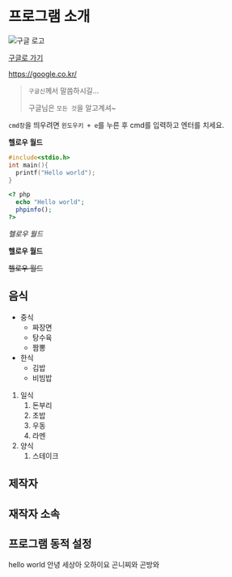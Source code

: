 # 프로그램 소개

![구글 로고](https://www.google.com/images/branding/googlelogo/2x/googlelogo_color_272x92dp.png)

[구글로 가기](https://google.co.kr/)

https://google.co.kr/

> `구글신`께서 말씀하시길...
>
> 구글님은 `모든 것`을 알고계셔~

`cmd창`을 띄우려면 `윈도우키 + e`를 누른 후 cmd를 입력하고 엔터를 치세요.

**헬로우 월드**


```c
#include<stdio.h>
int main(){
  printf("Hello world");
}
```
```php
<? php
  echo "Hello world";
  phpinfo();
?>
```

*헬로우 월드*

__헬로우 월드__

~~헬로우 월드~~


## 음식
* 중식
  * 짜장면
  * 탕수육
  * 짬뽕
* 한식
  * 김밥
  * 비빔밥
1. 일식
   1. 돈부리
   1. 초밥
   1. 우동
   1. 라멘
1. 양식
   1. 스테이크 
   
## 제작자

## 재작자 소속

## 프로그램 동적 설정

hello world
안녕 세상아
오하이요
곤니찌와
곤방와
